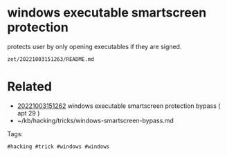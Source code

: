 # windows executable smartscreen protection
protects user by only opening executables if they are signed.

` zet/20221003151263/README.md `

# Related

- [20221003151262](/zet/20221003151262/README.md) windows executable smartscreen protection bypass ( apt 29 )
- ~/kb/hacking/tricks/windows-smartscreen-bypass.md

Tags:

    #hacking #trick #windows #windows 
